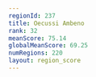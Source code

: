 ```yaml
---
regionId: 237
title: Oecussi Ambeno
rank: 32
meanScore: 75.14
globalMeanScore: 69.25
numRegions: 220
layout: region_score
---
```

